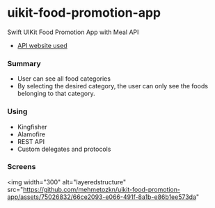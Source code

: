 # uikit-food-promotion-app

Swift UIKit Food Promotion App with Meal API

- [API website used](https://www.themealdb.com/api.php "API Website")

### Summary

- User can see all food categories
- By selecting the desired category, the user can only see the foods belonging to that category.

### Using

- Kingfisher
- Alamofire
- REST API
- Custom delegates and protocols

### Screens

<img width="300" alt="layeredstructure" src="https://github.com/mehmetozkn/uikit-food-promotion-app/assets/75026832/66ce2093-e066-491f-8a1b-e86b1ee573da"

